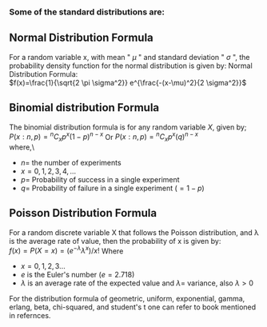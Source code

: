 ### Some of the standard distributions are:
## Normal Distribution Formula
For a random variable $\mathrm{x}$, with mean " $\mu$ " and standard deviation " $\sigma$ ", the probability density function for the normal distribution is given by:
Normal Distribution Formula:\
$f(x)=\frac{1}{\sqrt{2 \pi \sigma^2}} e^{\frac{-(x-\mu)^2}{2 \sigma^2}}$
## Binomial distribution Formula 
 The binomial distribution formula is for any random variable $X$, given by;\
$P(x: n, p)={ }^n C_x p^x(1-p)^{n-x}$ Or $P(x: n, p)={ }^n C_x p^x(q)^{n-x}$\
where,\
- $n=$ the number of experiments
- $x=0,1,2,3,4, \ldots$
- $p=$ Probability of success in a single experiment
- $q=$ Probability of failure in a single experiment $(=1-p)$

## Poisson Distribution Formula
For a random discrete variable X that follows the Poisson distribution, and λ is the average rate of value, then the probability of x is given by:\
$f(x)=P(X=x)=\left(e^{-\lambda} \lambda^x\right) / x !$
Where
- $x=0,1,2,3 \ldots$
- $e$ is the Euler's number $(e=2.718)$
- $\lambda$ is an average rate of the expected value and $\lambda=$ variance, also $\lambda>0$

For the distribution formula of geometric, uniform, exponential, gamma, erlang, beta, chi-squared, and student's t one can refer to book mentioned in refernces.
